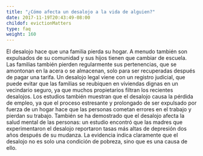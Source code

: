 ```yaml
---
title: "¿Cómo afecta un desalojo a la vida de alguien?"
date: 2017-11-19T20:43:49-08:00
childof: evictionMatters
type: faq
weight: 160
---
```

El desalojo hace que una familia pierda su hogar. A menudo también son expulsados de su comunidad y sus hijos tienen que cambiar de escuela. Las familias también pierden regularmente sus pertenencias, que se amontonan en la acera o se almacenan, solo para ser recuperadas después de pagar una tarifa. Un desalojo legal viene con un registro judicial, que puede evitar que las familias se reubiquen en viviendas dignas en un vecindario seguro, ya que muchos propietarios filtran los recientes desalojos. Los estudios también muestran que el desalojo causa la pérdida de empleo, ya que el proceso estresante y prolongado de ser expulsado por fuerza de un hogar hace que las personas cometan errores en el trabajo y pierdan su trabajo. También se ha demostrado que el desalojo afecta la salud mental de las personas: un estudio encontró que las madres que experimentaron el desalojo reportaron tasas más altas de depresión dos años después de su mudanza. La evidencia indica claramente que el desalojo no es solo una condición de pobreza, sino que es una causa de ello.